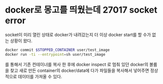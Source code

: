 # docker로 몽고를 띄웠는데 27017 socket error
socket이 미리 열린 상태로 docker가 내려갔는지 더 이상 docker start를 할 수가 없는 상황이 왔다.


``` sh
docker commit $STOPPED_CONTAINER user/test_image
docker run -ti --entrypoint=sh user/test_image
```

를 통해서 기존 컨테이너를 복사 한 후에
docker inspect 로 멈춰 있던 docker의 볼륨을 찾고
새로 만든 container의 docker/data에 다가 파일들을 복사해서 넣어주면 정상적으로 데이터를 가져올 수 있다.

